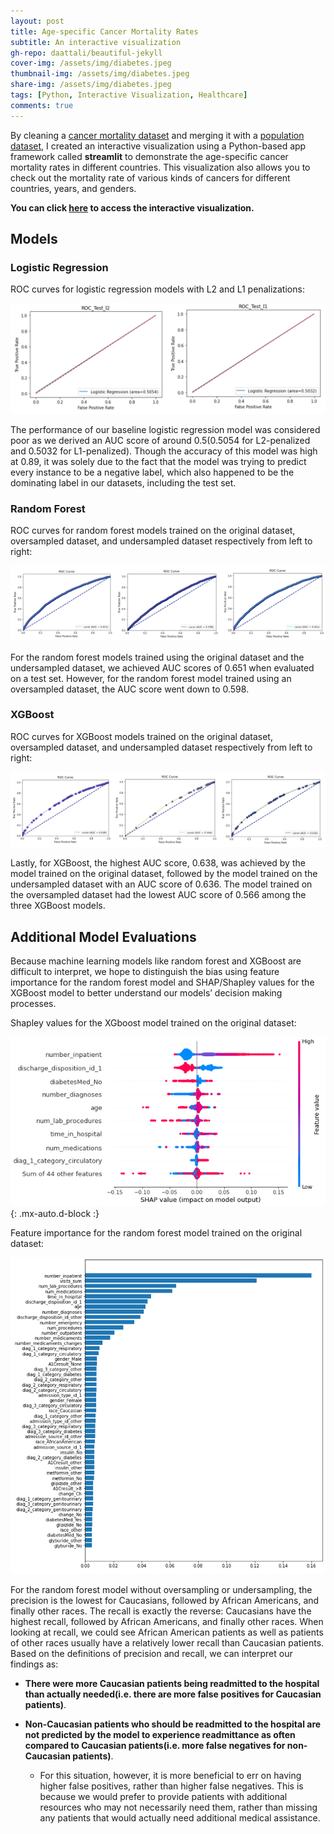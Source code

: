 ```yaml
---
layout: post
title: Age-specific Cancer Mortality Rates
subtitle: An interactive visualization
gh-repo: daattali/beautiful-jekyll
cover-img: /assets/img/diabetes.jpeg
thumbnail-img: /assets/img/diabetes.jpeg
share-img: /assets/img/diabetes.jpeg
tags: [Python, Interactive Visualization, Healthcare]
comments: true
---
```


By cleaning a [cancer mortality dataset](https://github.com/hms-dbmi/bmi706-2022/blob/main/cancer_data/cancer_ICD10.csv) and merging it with a [population dataset](https://github.com/hms-dbmi/bmi706-2022/blob/main/cancer_data/population.csv), I created an interactive visualization using a Python-based app framework called **streamlit** to demonstrate the age-specific cancer mortality rates in different countries. This visualization also allows you to check out the mortality rate of various kinds of cancers for different countries, years, and genders. 


**You can click [here](https://tony-xiayi-ding-bmi706-2023-ps3-streamlit-app-bg5nwe.streamlit.app/) to access the interactive visualization.**

## Models


### Logistic Regression

ROC curves for logistic regression models with L2 and L1 penalizations:

![LGR_ROC](/assets/img/Logistic_Regression_ROC_Curves.png)

The performance of our baseline logistic regression model was considered poor as we derived an AUC score of around 0.5(0.5054 for L2-penalized and 0.5032 for L1-penalized). Though the accuracy of this model was high at 0.89, it was solely due to the fact that the model was trying to predict every instance to be a negative label, which also happened to be the dominating label in our datasets, including the test set.

### Random Forest

ROC curves for random forest models trained on the original dataset, oversampled dataset, and undersampled dataset respectively from left to right:

![RF_ROC](/assets/img/Random_Forest_ROC_Curves.png)

For the random forest models trained using the original dataset and the undersampled dataset, we achieved AUC scores of 0.651 when evaluated on a test set. However, for the random forest model trained using an oversampled dataset, the AUC score went down to 0.598.

### XGBoost

ROC curves for XGBoost models trained on the original dataset, oversampled dataset, and undersampled dataset respectively from left to right:

![XGB_ROC](/assets/img/XGBoost_ROC_Curves.png)

Lastly, for XGBoost, the highest AUC score, 0.638, was achieved by the model trained on the original dataset, followed by the model trained on the undersampled dataset with an AUC score of 0.636. The model trained on the oversampled dataset had the lowest AUC score of 0.566 among the three XGBoost models.


## Additional Model Evaluations

Because machine learning models like random forest and XGBoost are difficult to interpret, we hope to distinguish the bias using feature importance for the random forest model and SHAP/Shapley values for the XGBoost model to better understand our models’ decision making processes.

Shapley values for the XGboost model trained on the original dataset:

![Shapley_Value](/assets/img/Shapley_Values.png){: .mx-auto.d-block :}

Feature importance for the random forest model trained on the original dataset:

![Feature_Importance](/assets/img/Feature_Importance.png)


For the random forest model without oversampling or undersampling, the precision is the lowest for Caucasians, followed by African Americans, and finally other races. The recall is exactly the reverse: Caucasians have the highest recall, followed by African Americans, and finally other races. When looking at recall, we could see African American patients as well as patients of other races usually have a relatively lower recall than Caucasian patients. Based on the definitions of precision and recall, we can interpret our findings as:

- **There were more Caucasian patients being readmitted to the hospital than actually needed(i.e. there are more false positives for Caucasian patients)**. 

- **Non-Caucasian patients who should be readmitted to the hospital are not predicted by the model to experience readmittance as often compared to Caucasian patients(i.e. more false negatives for non-Caucasian patients)**. 
    - For this situation, however, it is more beneficial to err on having higher false positives, rather than higher false negatives. This is because we would prefer to provide patients with additional resources who may not necessarily need them, rather than missing any patients that would actually need additional medical assistance.









